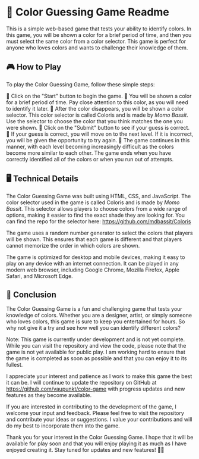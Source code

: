 # 🎨 Color Guessing Game Readme
This is a simple web-based game that tests your ability to identify colors. In this game, you will be shown a color for a brief period of time, and then you must select the same color from a color selector. This game is perfect for anyone who loves colors and wants to challenge their knowledge of them.

## 🎮 How to Play
To play the Color Guessing Game, follow these simple steps:

🔸 Click on the "Start" button to begin the game.
🔸 You will be shown a color for a brief period of time. Pay close attention to this color, as you will need to identify it later.
🔸 After the color disappears, you will be shown a color selector. This color selector is called Coloris and is made by *Momo Bassit*. Use the selector to choose the color that you think matches the one you were shown.
🔸 Click on the "Submit" button to see if your guess is correct.
🔸 If your guess is correct, you will move on to the next level. If it is incorrect, you will be given the opportunity to try again.
🔸 The game continues in this manner, with each level becoming increasingly difficult as the colors become more similar to each other. The game ends when you have correctly identified all of the colors or when you run out of attempts.

## 🖥️ Technical Details
The Color Guessing Game was built using HTML, CSS, and JavaScript. The color selector used in the game is called Coloris and is made by *Momo Bassit*. This selector allows players to choose colors from a wide range of options, making it easier to find the exact shade they are looking for.
You can find the repo for the selector here: https://github.com/mdbassit/Coloris

The game uses a random number generator to select the colors that players will be shown. This ensures that each game is different and that players cannot memorize the order in which colors are shown.

The game is optimized for desktop and mobile devices, making it easy to play on any device with an internet connection. It can be played in any modern web browser, including Google Chrome, Mozilla Firefox, Apple Safari, and Microsoft Edge.

## 🎉 Conclusion
The Color Guessing Game is a fun and challenging game that tests your knowledge of colors. Whether you are a designer, artist, or simply someone who loves colors, this game is sure to keep you entertained for hours. So why not give it a try and see how well you can identify different colors?

Note: This game is currently under development and is not yet complete. While you can visit the repository and view the code, please note that the game is not yet available for public play. I am working hard to ensure that the game is completed as soon as possible and that you can enjoy it to its fullest.

I appreciate your interest and patience as I work to make this game the best it can be. I will continue to update the repository on GitHub at https://github.com/vaupunkt/color-game with progress updates and new features as they become available.

If you are interested in contributing to the development of the game, I welcome your input and feedback. Please feel free to visit the repository and contribute your ideas or suggestions. I value your contributions and will do my best to incorporate them into the game.

Thank you for your interest in the Color Guessing Game. I hope that it will be available for play soon and that you will enjoy playing it as much as I have enjoyed creating it. Stay tuned for updates and new features! 🎉🎨